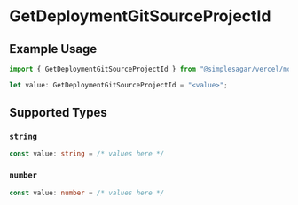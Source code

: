 # GetDeploymentGitSourceProjectId

## Example Usage

```typescript
import { GetDeploymentGitSourceProjectId } from "@simplesagar/vercel/models/getdeploymentop.js";

let value: GetDeploymentGitSourceProjectId = "<value>";
```

## Supported Types

### `string`

```typescript
const value: string = /* values here */
```

### `number`

```typescript
const value: number = /* values here */
```

